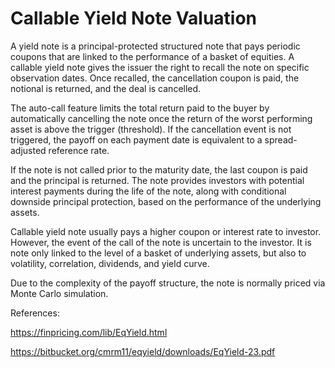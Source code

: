 # Callable Yield Note Valuation

A yield note is a principal-protected structured note that pays periodic coupons that are linked to the performance of a basket of equities. A callable yield note gives the issuer the right to recall the note on specific observation dates. Once recalled, the cancellation coupon is paid, the notional is returned, and the deal is cancelled.

The auto-call feature limits the total return paid to the buyer by automatically cancelling the note once the return of the worst performing asset is above the trigger (threshold). If the cancellation event is not triggered, the payoff on each payment date is equivalent to a spread-adjusted reference rate.

If the note is not called prior to the maturity date, the last coupon is paid and the principal is returned. The note provides investors with potential interest payments during the life of the note, along with conditional downside principal protection, based on the performance of the underlying assets.

Callable yield note usually pays a higher coupon or interest rate to investor. However, the event of the call of the note is uncertain to the investor. It is note only linked to the level of a basket of underlying assets, but also to volatility, correlation, dividends, and yield curve.


Due to the complexity of the payoff structure, the note is normally priced via Monte Carlo simulation. 


References:

https://finpricing.com/lib/EqYield.html

https://bitbucket.org/cmrm11/eqyield/downloads/EqYield-23.pdf


